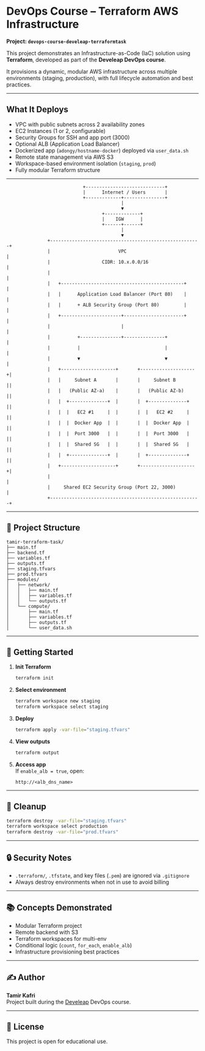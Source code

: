 # DevOps Course – Terraform AWS Infrastructure  
**Project: `devops-course-develeap-terraformtask`**

This project demonstrates an Infrastructure-as-Code (IaC) solution using **Terraform**, developed as part of the **Develeap DevOps course**.

It provisions a dynamic, modular AWS infrastructure across multiple environments (staging, production), with full lifecycle automation and best practices.

---

##  What It Deploys

-  VPC with public subnets across 2 availability zones
-  EC2 Instances (1 or 2, configurable)
-  Security Groups for SSH and app port (3000)
-  Optional ALB (Application Load Balancer)
-  Dockerized app (`adongy/hostname-docker`) deployed via `user_data.sh`
-  Remote state management via AWS S3
-  Workspace-based environment isolation (`staging`, `prod`)
-  Fully modular Terraform structure

---

                                +-----------------------------+
                                |      Internet / Users       |
                                +-------------+---------------+
                                              |
                                              ▼
                                       +-------------+
                                       |    IGW      |
                                       +------+------+  
                                              |
                                              ▼
                   +-------------------------------------------------------+
                   |                         VPC                           |
                   |                   CIDR: 10.x.0.0/16                    |
                   |                                                       |
                   |   +---------------------------------------------+     |
                   |   |      Application Load Balancer (Port 80)    |     |
                   |   |      + ALB Security Group (Port 80)         |     |
                   |   +----------------------+----------------------+     |
                   |                          |                            |
                   |          +---------------+---------------+           |
                   |          |                               |           |
                   |          ▼                               ▼           |
                   |   +--------------------+       +--------------------+|
                   |   |     Subnet A       |       |     Subnet B       ||
                   |   |   (Public AZ-a)    |       |   (Public AZ-b)    ||
                   |   |  +--------------+  |       |  +--------------+  ||
                   |   |  |   EC2 #1     |  |       |  |   EC2 #2     |  ||
                   |   |  |  Docker App  |  |       |  |  Docker App  |  ||
                   |   |  |  Port 3000   |  |       |  |  Port 3000   |  ||
                   |   |  |  Shared SG   |  |       |  |  Shared SG   |  ||
                   |   |  +--------------+  |       |  +--------------+  ||
                   |   +--------------------+       +--------------------+|
                   |                                                       |
                   |     Shared EC2 Security Group (Port 22, 3000)         |
                   +-------------------------------------------------------+

---

## 📁 Project Structure

```
tamir-terraform-task/
├── main.tf
├── backend.tf
├── variables.tf
├── outputs.tf
├── staging.tfvars
├── prod.tfvars
├── modules/
│   ├── network/
│   │   ├── main.tf
│   │   ├── variables.tf
│   │   └── outputs.tf
│   └── compute/
│       ├── main.tf
│       ├── variables.tf
│       ├── outputs.tf
│       └── user_data.sh
```

---

## 🚀 Getting Started

1. **Init Terraform**
   ```bash
   terraform init
   ```

2. **Select environment**
   ```bash
   terraform workspace new staging
   terraform workspace select staging
   ```

3. **Deploy**
   ```bash
   terraform apply -var-file="staging.tfvars"
   ```

4. **View outputs**
   ```bash
   terraform output
   ```

5. **Access app**  
   If `enable_alb = true`, open:
   ```
   http://<alb_dns_name>
   ```

---

## 🧹 Cleanup

```bash
terraform destroy -var-file="staging.tfvars"
terraform workspace select production
terraform destroy -var-file="prod.tfvars"
```

---

## 🔒 Security Notes

- `.terraform/`, `.tfstate`, and key files (`.pem`) are ignored via `.gitignore`
- Always destroy environments when not in use to avoid billing

---

## 📚 Concepts Demonstrated

- Modular Terraform project
- Remote backend with S3
- Terraform workspaces for multi-env
- Conditional logic (`count`, `for_each`, `enable_alb`)
- Infrastructure provisioning best practices

---

## ✍️ Author

**Tamir Kafri**  
Project built during the [Develeap](https://develeap.com/) DevOps course.

---

## 📄 License

This project is open for educational use.

